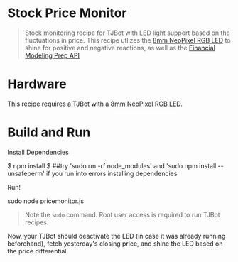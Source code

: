 # Stock Price Monitor
>Stock monitoring recipe for TJBot with LED light support based on the fluctuations in price. This recipe utlizes the [8mm NeoPixel RGB LED](adafruit.com/product/1734) to shine for positive and negative reactions, as well as the [Financial Modeling Prep API](financialmodelingprep.com/developer/docs#Stock-Historical-Price)

# Hardware
This recipe requires a TJBot with a [8mm NeoPixel RGB LED](adafruit.com/product/1734). 

# Build and Run
Install Dependencies

  $ npm install
  $ ##try 'sudo rm -rf node_modules' and 'sudo npm install --unsafeperm' if you run into errors installing dependencies

Run!

  sudo node pricemonitor.js
>Note the `sudo` command. Root user access is required to run TJBot recipes.

Now, your TJBot should deactivate the LED (in case it was already running beforehand), fetch yesterday's closing price, and shine the LED based on the price differential.
